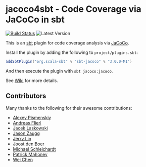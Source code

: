 # jacoco4sbt - Code Coverage via JaCoCo in sbt

[![Build Status](https://travis-ci.org/sbt/jacoco4sbt.svg?branch=master)](https://travis-ci.org/sbt/jacoco4sbt)
![Latest Version](https://api.bintray.com/packages/sbt/sbt-plugin-releases/jacoco4sbt/images/download.svg)

This is an [sbt](http://scala-sbt.org/) plugin for code coverage analysis via [JaCoCo](http://www.eclemma.org/jacoco/).

Install the plugin by adding the following to `project/plugins.sbt`:

```scala
addSbtPlugin("org.scala-sbt" % "sbt-jacoco" % "3.0.0-M1")
```

And then execute the plugin with `sbt jacoco:jacoco`.

See [Wiki](https://github.com/sbt/jacoco4sbt/wiki) for more details.

## Contributors

Many thanks to the following for their awesome contributions:

* [Alexey Pismenskiy](https://github.com/apismensky)
* [Andreas Flierl](https://bitbucket.org/asflierl)
* [Jacek Laskowski](https://github.com/jaceklaskowski)
* [Jason Zaugg](https://github.com/retronym)
* [Jerry Lin](https://github.com/linjer)
* [Joost den Boer](https://bitbucket.org/diversit)
* [Michael Schleichardt](https://github.com/schleichardt)
* [Patrick Mahoney](https://bitbucket.org/paddymahoney)
* [Wei Chen](https://github.com/wchen9911)
